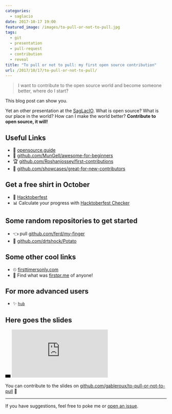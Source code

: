 ```yaml
---
categories:
  - saglacio
date: 2017-10-17 19:00
featured_image: /images/to-pull-or-not-to-pull.jpg
tags:
  - git
  - presentation
  - pull-request
  - contribution
  - reveal
title: "To pull or not to pull: my first open source contribution"
url: /2017/10/17/to-pull-or-not-to-pull/
---
```



> I want to contribute to the open source world and become someone better, where do I start?

This blog post can show you.

<!--more-->

Yet an other presentation at the [SagLacIO][saglacio]. What is open source? What is our place in the world? How can I make the world better? **Contribute to open source, it will!**

## Useful Links

* 📖 [opensource.guide](https://opensource.guide/)
* 🐣 [github.com/MunGell/awesome-for-beginners](https://github.com/MunGell/awesome-for-beginners)
* 🏆 [github.com/Roshanjossey/first-contributions](https://github.com/Roshanjossey/first-contributions)
* 🔦 [github.com/showcases/great-for-new-contributors](https://github.com/showcases/great-for-new-contributors)

## Get a free shirt in October

* 🤘 [Hacktoberfest](https://hacktoberfest.digitalocean.com/)
* 📊 Calculate your progress with [Hacktoberfest Checker](https://hacktoberfestchecker.herokuapp.com/)

## Some random repositories to get started

* 👈 pull [github.com/ferd/my-finger](https://github.com/ferd/my-finger)
* 🥔 [github.com/drtshock/Potato](https://github.com/drtshock/Potato)

## Some other cool links

* ⏲ [firsttimersonly.com](http://www.firsttimersonly.com/)
* 🥇 Find what was [firstpr.me](http://firstpr.me/) of anyone!

## For more advanced users

* ✨ [`hub`](https://hub.github.com/)

## Here goes the slides

<div class="responsive-iframe-wrapper">
    <div class="responsive-iframe">
        <img class="ratio" src="/images/layout/placeholder_16x9.gif" alt="placeholder"/>
        <iframe src="https://gableroux.com/to-pull-or-not-to-pull" frameborder="0" allowfullscreen="true" mozallowfullscreen="true" webkitallowfullscreen="true"></iframe>
    </div>
</div>

You can contribute to the slides on [github.com/gableroux/to-pull-or-not-to-pull](https://github.com/gableroux/to-pull-or-not-to-pull) 🚀

---

If you have suggestions, feel free to poke me or [open an issue](https://github.com/GabLeRoux/gableroux.github.io/issues).

[saglacio]: http://saglac.io